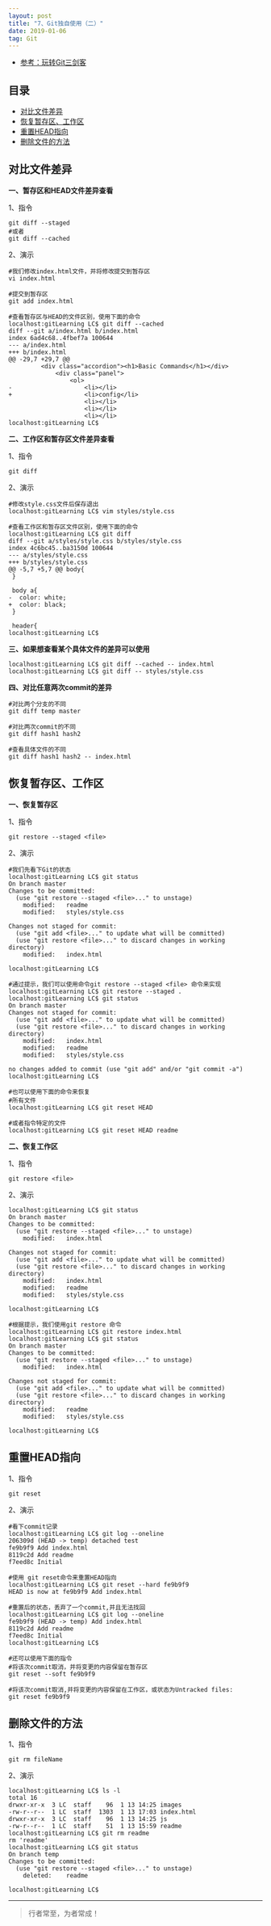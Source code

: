 ```yaml
---
layout: post
title: "7、Git独自使用（二）"
date: 2019-01-06
tag: Git
---   
```


- [参考：玩转Git三剑客](https://time.geekbang.org/course/intro/100021601)



## 目录
* [对比文件差异](#content1)
* [恢复暂存区、工作区](#content2)
* [重置HEAD指向](#content3)
* [删除文件的方法](#content4)




<!-- ************************************************ -->
## <a id="content1"></a>对比文件差异

**一、暂存区和HEAD文件差异查看**

1、指令

```
git diff --staged
#或者
git diff --cached
```

2、演示

```
#我们修改index.html文件，并将修改提交到暂存区
vi index.html

#提交到暂存区
git add index.html

#查看暂存区与HEAD的文件区别，使用下面的命令
localhost:gitLearning LC$ git diff --cached
diff --git a/index.html b/index.html
index 6ad4c68..4fbef7a 100644
--- a/index.html
+++ b/index.html
@@ -29,7 +29,7 @@
         <div class="accordion"><h1>Basic Commands</h1></div>
             <div class="panel">
                 <ol>
-                    <li></li>
+                    <li>config</li>
                     <li></li>
                     <li></li>
                     <li></li>
localhost:gitLearning LC$ 
```

**二、工作区和暂存区文件差异查看**

1、指令

```
git diff
```

2、演示

```
#修改style.css文件后保存退出
localhost:gitLearning LC$ vim styles/style.css 

#查看工作区和暂存区文件区别，使用下面的命令
localhost:gitLearning LC$ git diff
diff --git a/styles/style.css b/styles/style.css
index 4c6bc45..ba3150d 100644
--- a/styles/style.css
+++ b/styles/style.css
@@ -5,7 +5,7 @@ body{
 }
 
 body a{
-  color: white;
+  color: black;
 }
 
 header{
localhost:gitLearning LC$ 
```

**三、如果想查看某个具体文件的差异可以使用**

```
localhost:gitLearning LC$ git diff --cached -- index.html 
localhost:gitLearning LC$ git diff -- styles/style.css 
```

**四、对比任意两次commit的差异**

```
#对比两个分支的不同
git diff temp master

#对比两次commit的不同
git diff hash1 hash2

#查看具体文件的不同
git diff hash1 hash2 -- index.html
```

<!-- ************************************************ -->
## <a id="content2"></a>恢复暂存区、工作区

**一、恢复暂存区**

1、指令

```
git restore --staged <file>
```

2、演示

```
#我们先看下Git的状态
localhost:gitLearning LC$ git status
On branch master
Changes to be committed:
  (use "git restore --staged <file>..." to unstage)
	modified:   readme
	modified:   styles/style.css

Changes not staged for commit:
  (use "git add <file>..." to update what will be committed)
  (use "git restore <file>..." to discard changes in working directory)
	modified:   index.html

localhost:gitLearning LC$ 

#通过提示，我们可以使用命令git restore --staged <file> 命令来实现
localhost:gitLearning LC$ git restore --staged .
localhost:gitLearning LC$ git status 
On branch master
Changes not staged for commit:
  (use "git add <file>..." to update what will be committed)
  (use "git restore <file>..." to discard changes in working directory)
	modified:   index.html
	modified:   readme
	modified:   styles/style.css

no changes added to commit (use "git add" and/or "git commit -a")
localhost:gitLearning LC$ 

#也可以使用下面的命令来恢复
#所有文件
localhost:gitLearning LC$ git reset HEAD

#或者指令特定的文件
localhost:gitLearning LC$ git reset HEAD readme
```

**二、恢复工作区**

1、指令

```
git restore <file>
```

2、演示

```
localhost:gitLearning LC$ git status 
On branch master
Changes to be committed:
  (use "git restore --staged <file>..." to unstage)
	modified:   index.html

Changes not staged for commit:
  (use "git add <file>..." to update what will be committed)
  (use "git restore <file>..." to discard changes in working directory)
	modified:   index.html
	modified:   readme
	modified:   styles/style.css

localhost:gitLearning LC$ 

#根据提示，我们使用git restore 命令
localhost:gitLearning LC$ git restore index.html 
localhost:gitLearning LC$ git status 
On branch master
Changes to be committed:
  (use "git restore --staged <file>..." to unstage)
	modified:   index.html

Changes not staged for commit:
  (use "git add <file>..." to update what will be committed)
  (use "git restore <file>..." to discard changes in working directory)
	modified:   readme
	modified:   styles/style.css

localhost:gitLearning LC$ 
```


<!-- ************************************************ -->
## <a id="content3"></a>重置HEAD指向

1、指令
```
git reset 
```

2、演示

```
#看下commit记录
localhost:gitLearning LC$ git log --oneline
206309d (HEAD -> temp) detached test
fe9b9f9 Add index.html
8119c2d Add readme
f7eed8c Initial

#使用 git reset命令来重置HEAD指向
localhost:gitLearning LC$ git reset --hard fe9b9f9
HEAD is now at fe9b9f9 Add index.html

#重置后的状态，丢弃了一个commit,并且无法找回
localhost:gitLearning LC$ git log --oneline
fe9b9f9 (HEAD -> temp) Add index.html
8119c2d Add readme
f7eed8c Initial
localhost:gitLearning LC$ 

#还可以使用下面的指令
#将该次commit取消，并将变更的内容保留在暂存区
git reset --soft fe9b9f9

#将该次commit取消,并将变更的内容保留在工作区，或状态为Untracked files:
git reset fe9b9f9
```


<!-- ************************************************ -->
## <a id="content4"></a>删除文件的方法

1、指令

```
git rm fileName
```

2、演示
```
localhost:gitLearning LC$ ls -l
total 16
drwxr-xr-x  3 LC  staff    96  1 13 14:25 images
-rw-r--r--  1 LC  staff  1303  1 13 17:03 index.html
drwxr-xr-x  3 LC  staff    96  1 13 14:25 js
-rw-r--r--  1 LC  staff    51  1 13 15:59 readme
localhost:gitLearning LC$ git rm readme 
rm 'readme'
localhost:gitLearning LC$ git status 
On branch temp
Changes to be committed:
  (use "git restore --staged <file>..." to unstage)
	deleted:    readme

localhost:gitLearning LC$ 
```



----------
>  行者常至，为者常成！



